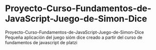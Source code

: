 # Proyecto-Curso-Fundamentos-de-JavaScript-Juego-de-Simon-Dice
Proyecto-Curso-Fundamentos-de-JavaScript-Juego-de-Simon-Dice
Pequeña aplicación del juego sióm dice creado a partir del curso de fundamentos de javascript de platzi

